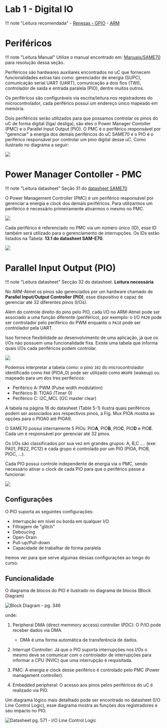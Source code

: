 # Lab 1 - Digital IO 

!!! note "Leitura recomendada"
    - [Renesas - GPIO](https://www.renesas.com/in/en/support/technical-resources/engineer-school/mcu-programming-peripherals-01-gpio.html)
    - [ARM](https://www.arm.com/products/silicon-ip-cpu)

# Periféricos

!!! note "Leitura Manual"
    Utilize o manual encontrado em: [Manuais/SAME70](https://github.com/Insper/ComputacaoEmbarcada/blob/master/Manuais/SAME70.pdf) para resolução dessa seção.

Periféricos são hardwares auxiliares encontrados no uC que fornecem 
funcionalidades extras tais como: gerenciador de energia (SUPC),
comunicação serial UART (UART), comunicação a dois fios (TWI),
controlador de saída e entrada paralela (PIO), dentre muitos outros.

Os periféricos são configuráveis via escrita/leitura nos registradores
do microcontrolador, cada periférico possui um endereço único mapeado em
memória.

Dois periféricos serão utilizados para que possamos controlar os pinos do uC de forma digital (liga/ desliga), são eles o Power Manager Contoller (PMC) e o Parallel Input Output (PIO). O PMC é o periférico responsável por "gerenciar" a energia dos demais periféricos do uC SAME70 e o PIO é o periférico responsável por controlar um pino digital desse uC. Como ilustrado no diagrama a seguir:

![](imgs/IOs/visao-geral.png)

# Power Manager Contoller  - PMC 

!!! note "Leitura datasheet"
   Seção 31 do [datasheet SAME70](https://github.com/Insper/ComputacaoEmbarcada/blob/master/Manuais/SAME70.pdf)

O Power Management Controller (PMC) é um periférico responsável por
gerenciar a energia e clock dos demais periféricos. Para utilizarmos um
periférico é necessário primeiramente ativarmos o mesmo no PMC.

![](imgs/IOs/PMC-descricao-datasheet.png)

Cada periférico é referenciado no PMC via um número único (ID), esse ID
também será utilizado para o gerenciamento de interrupções. Os IDs estão
listados na Tabela: **13.1 do datasheet SAM-E70**.

![](imgs/IOs/perID.png)

# Parallel Input Output (PIO)  

!!! note "Leitura datasheet"
    Secção 32 do datasheet. **Leitura necessária**

No ARM-Atmel os pinos são gerenciados por um hardware chamado de
**Parallel Input/Output Controller (PIO)**, esse dispositivo é capaz de
gerenciar até 32 diferentes pinos (I/Os).

Além do controle direito do pino pelo PIO, cada I/O no ARM-Atmel pode
ser associado a uma função diferente (periférico), por exemplo: o I/O
`PA20`  pode ser controlador pelo periférico do PWM enquanto o `PA18`
pode ser controlador pela UART.

Isso fornece flexibilidade ao desenvolvimento de uma aplicação, já que
os I/Os não possuem uma funcionalidade fixa. Existe uma tabela que informa quais I/Os cada periféricos
podem controlar.

![](imgs/IOs/PIOA_mux.png)

Podemos interpretar a tabela como: o pino `102` do microcontrolador
identificado como `PA0` (PIOA_0) pode ser utilizado como `WKUP0`
(wakeup) ou mapeado para um dos tres perifericos:

  - Periférico A: PWM (Pulse width modulation)
  - Periférico B: TIOA0 (Timer 0)
  - Periférico C: I2C_MCL (I2C master clear)

A tabela na página 16 do datasheet (Table 5-1) ilustra quais periféricos
podem ser associados aos respectivos pinos, a Fig. Mux PIOA mostra as opções para o PIOA0 até
PIOA9.

O SAME70 possui internamente 5 PIOs: PIO**A**, PIO**B**, PIO**C**, 
PIO**D** e PIO**E**. Cada um é responsável por gerenciar até 32 pinos.

Os I/Os são classificados por sua vez em grandes grupos: A, B,C …. (exe:
PA01, PB22, PC12) e cada grupo é controlado por um PIO (PIOA, PIOB,
PIOC, …).

Cada PIO possui controle independente de energia via o PMC, sendo necessário
ativar o clock de cada PIO para que o periférico passe a funcionar.

![](imgs/IOs/PMC-PIOs.png)

## Configurações

O PIO suporta as seguintes configurações:

  - Interrupção em nível ou borda em qualquer I/O
  - Filtragem de "glitch"
  - Deboucing
  - Open-Drain
  - Pull-up/Pull-down
  - Capacidade de trabalhar de forma paralela

Iremos ver para que serve algumas dessas configurações ao longo do curso.

## Funcionalidade

O diagrama de blocos do PIO é ilustrado no diagrama de blocos (Block Diagram)

![ Block Diagram - pg. 346](imgs/IOs/PIO_geral.png)

onde:

1.  Peripheral DMA (direct memmory access) controller (PDC): O P/IO
    pode receber dados via DMA.

    - DMA é uma forma automática de transferência de dados.

2.  Interrupt Controller: Já que o PIO suporta interrupções nos I/Os o
    mesmo deve se comunicar com o controlador de interrupções para
    informar a CPU (NVIC) que uma interrupção é requisitada.

3.  PMC: A energia e clock desse periférico é controlado pelo PMC
    (Power management controller).

4.  Embedded peripheral: O acesso aos pinos pelos periféricos do uC é realizado
    via PIO.
    
Um diagrama lógico mais detalhado pode ser encontrado no datasheet (I/O Line Control Logic), esse diagrama mostra as funções dos registradores e seu impacto no PIO.

![Datasheet pg. 571 - I/O Line Control Logic](imgs/IOs/PIO_interno2.png) 
